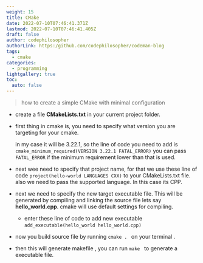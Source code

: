 ```yaml
---
weight: 15
title: CMake
date: 2022-07-10T07:46:41.371Z
lastmod: 2022-07-10T07:46:41.405Z
draft: false
author: codephilosopher
authorLink: https:/github.com/codephilosopher/codeman-blog
tags:
  - cmake
categories:
  - programming
lightgallery: true
toc:
  auto: false
---
```

> how to create a simple CMake with minimal configuration

* create a file **CMakeLists.txt** in your current project folder.
* first thing in cmake is, you need to specify what version you are targeting for your cmake.

  in my case it will be 3.22.1, so the line of code you need to add is `cmake_minimum_required(VERSION 3.22.1 FATAL_ERROR)` you can pass   `FATAL_ERROR` if the minimum requirement lower than that is used.
* next wee need to specify that project name, for that we use these line of code `project(hello-world LANGUAGES CXX)` to your CMakeLists.txt file. also we need to pass the supported language. In this case its CPP.
* next we need to specify the new target executable file. This will be generated by compiling and linking the source file lets say **hello_world.cpp**. cmake will use default settings for compiling. 

  * enter these line of code to add new executable `add_executable(hello_world hello_world.cpp) ` 
* now you build source file by running `cmake . ` on your terminal . 
* then this will generate makefile , you can run `make ` to generate a executable file.